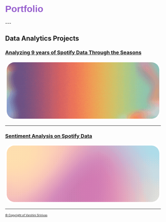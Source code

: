 <link href='https://fonts.googleapis.com/css?family=Bungee Shade' rel='stylesheet'>
<h1 style="font-family: 'Bungee Shade', sans-serif; color: #9760ce; font-size: 30px;">Portfolio</h1>
---

## Data Analytics Projects 

### [Analyzing 9 years of Spotify Data Through the Seasons](/seasons_eda.md)

<a href="/seasons_eda.md">
  <div style="border-radius: 30px; overflow: hidden; border: 5px solid white; display: inline-block;">
    <img src="images/spotify_project/seasons_eda.gif?raw=true" width="1000" style="display: block;" />
  </div>

---
### [Sentiment Analysis on Spotify Data](/sentiment_analysis.md)

<a href="/sentiment_analysis.md">
  <div style="border-radius: 30px; overflow: hidden; border: 5px solid white; display: inline-block;">
    <img src="images/spotify_project/sentiment_analysis.gif?raw=true" width="1000" style="display: block;" />
  </div>

  
---
<p style="font-size:9px"> © Copyright of Varshini Srinivas </p>
<!-- Remove above link if you don't want to attibute -->

